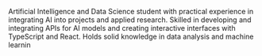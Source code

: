Artificial Intelligence and Data Science student with practical experience in integrating AI into projects and applied research. Skilled in developing and integrating APIs for AI models and creating interactive interfaces with TypeScript and React. Holds solid knowledge in data analysis and machine learnin
